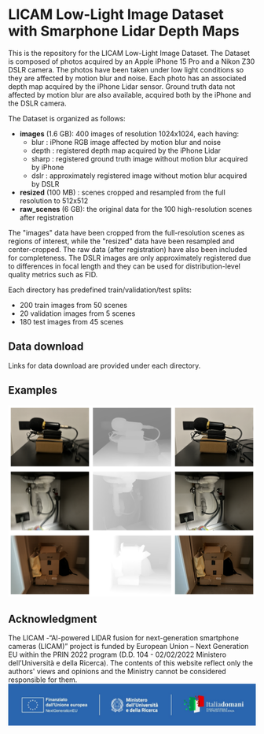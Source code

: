 # LICAM Low-Light Image Dataset with Smarphone Lidar Depth Maps

This is the repository for the LICAM Low-Light Image Dataset. The Dataset is composed of photos acquired by an Apple iPhone 15 Pro and a Nikon Z30 DSLR camera. The photos have been taken under low light conditions so they are affected by motion blur and noise. Each photo has an associated depth map acquired by the iPhone Lidar sensor. Ground truth data not affected by motion blur are also available, acquired both by the iPhone and the DSLR camera.

The Dataset is organized as follows:

- **images** (1.6 GB): 400 images of resolution 1024x1024, each having:
    - blur : iPhone RGB image affected by motion blur and noise
    - depth : registered depth map acquired by the iPhone Lidar
    - sharp : registered ground truth image without motion blur acquired by iPhone
    - dslr : approximately registered image without motion blur acquired by DSLR
- **resized** (100 MB) : scenes cropped and resampled from the full resolution to 512x512
- **raw_scenes** (6 GB): the original data for the 100 high-resolution scenes after registration

The "images" data have been cropped from the full-resolution scenes as regions of interest, while the "resized" data have been resampled and center-cropped. The raw data (after registration) have also been included for completeness. The DSLR images are only approximately registered due to differences in focal length and they can be used for distribution-level quality metrics such as FID.

Each directory has predefined train/validation/test splits:
- 200 train images from 50 scenes
- 20 validation images from 5 scenes
- 180 test images from 45 scenes

## Data download
Links for data download are provided under each directory.

## Examples
![Image examples](examples.png)

## Acknowledgment

The LICAM -“AI-powered LIDAR fusion for next-generation smartphone cameras (LICAM)” project is funded by European Union – Next Generation EU within the PRIN 2022 program (D.D. 104 - 02/02/2022 Ministero dell’Università e della Ricerca). The contents of this website reflect only the authors' views and opinions and the Ministry cannot be considered responsible for them.
![](logo.jpeg)
